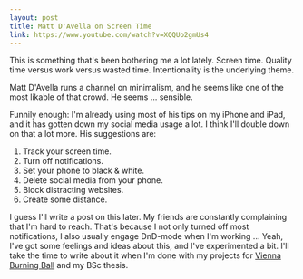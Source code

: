 ```yaml
---
layout: post
title: Matt D'Avella on Screen Time
link: https://www.youtube.com/watch?v=XQQUo2gmUs4
---
```


This is something that's been bothering me a lot lately. Screen time. Quality time versus work versus wasted time. Intentionality is the underlying theme.

Matt D'Avella runs a channel on minimalism, and he seems like one of the most likable of that crowd. He seems ... sensible.

Funnily enough: I'm already using most of his tips on my iPhone and iPad, and it has gotten down my social media usage a lot. I think I'll double down on that a lot more. His suggestions are:

1. Track your screen time.
2. Turn off notifications.
3. Set your phone to black & white.
4. Delete social media from your phone.
5. Block distracting websites.
6. Create some distance.

I guess I'll write a post on this later. My friends are constantly complaining that I'm hard to reach. That's because I not only turned off most notifications, I also usually engage DnD-mode when I'm working ... Yeah, I've got some feelings and ideas about this, and I've experimented a bit. I'll take the time to write about it when I'm done with my projects for [Vienna Burning Ball](http://burners.at/vbb2019) and my BSc thesis.